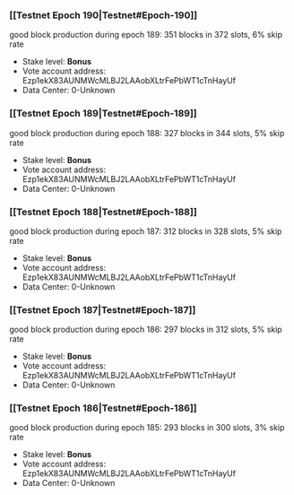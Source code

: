 ### [[Testnet Epoch 190|Testnet#Epoch-190]]
good block production during epoch 189: 351 blocks in 372 slots, 6% skip rate
* Stake level: **Bonus** 
* Vote account address: Ezp1ekX83AUNMWcMLBJ2LAAobXLtrFePbWT1cTnHayUf
* Data Center: 0-Unknown
### [[Testnet Epoch 189|Testnet#Epoch-189]]
good block production during epoch 188: 327 blocks in 344 slots, 5% skip rate
* Stake level: **Bonus** 
* Vote account address: Ezp1ekX83AUNMWcMLBJ2LAAobXLtrFePbWT1cTnHayUf
* Data Center: 0-Unknown
### [[Testnet Epoch 188|Testnet#Epoch-188]]
good block production during epoch 187: 312 blocks in 328 slots, 5% skip rate
* Stake level: **Bonus** 
* Vote account address: Ezp1ekX83AUNMWcMLBJ2LAAobXLtrFePbWT1cTnHayUf
* Data Center: 0-Unknown
### [[Testnet Epoch 187|Testnet#Epoch-187]]
good block production during epoch 186: 297 blocks in 312 slots, 5% skip rate
* Stake level: **Bonus** 
* Vote account address: Ezp1ekX83AUNMWcMLBJ2LAAobXLtrFePbWT1cTnHayUf
* Data Center: 0-Unknown
### [[Testnet Epoch 186|Testnet#Epoch-186]]
good block production during epoch 185: 293 blocks in 300 slots, 3% skip rate
* Stake level: **Bonus** 
* Vote account address: Ezp1ekX83AUNMWcMLBJ2LAAobXLtrFePbWT1cTnHayUf
* Data Center: 0-Unknown
